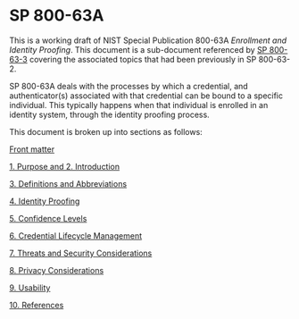 # SP 800-63A

This is a working draft of NIST Special Publication 800-63A *Enrollment and Identity Proofing*. This document is a sub-document referenced by [SP 800-63-3](../sp800-63-3/README.md) covering the associated topics that had been previously in SP 800-63-2.

SP 800-63A deals with the processes by which a credential, and authenticator(s) associated with that credential can be bound to a specific individual. This typically happens when that individual is enrolled in an identity system, through the identity proofing process.

This document is broken up into sections as follows:

[Front matter](front.md)

[1. Purpose and 2. Introduction](sec1_2_introduction.md)

[3. Definitions and Abbreviations](sec3_definitions.md)

[4. Identity Proofing](sec4_proofing.md)

[5. Confidence Levels](sec5_confidence.md)

[6. Credential Lifecycle Management](sec6_lifecycle.md)

[7. Threats and Security Considerations](sec7_security.md)

[8. Privacy Considerations](sec8_privacy.md)

[9. Usability](sec9_usability.md)

[10. References](sec10_references.md)
